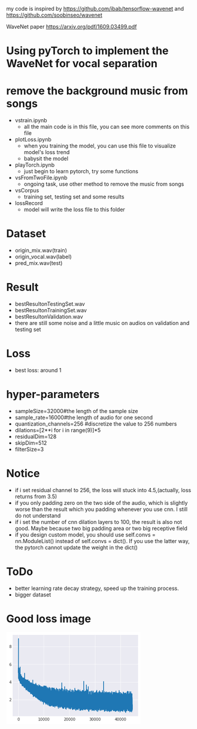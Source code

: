 my code is inspired by https://github.com/ibab/tensorflow-wavenet
and https://github.com/soobinseo/wavenet

WaveNet paper https://arxiv.org/pdf/1609.03499.pdf

# Using pyTorch to implement the WaveNet for vocal separation
# remove the background music from songs

  - vstrain.ipynb
     - all the main code is in this file, you can see more comments on this file
  - plotLoss.ipynb
    - when you training the model, you can use this file to visualize model's loss trend 
    - babysit the model
  - playTorch.ipynb
    - just begin to learn pytorch, try some functions
  - vsFromTwoFile.ipynb
    - ongoing task, use other method to remove the music from songs
  - vsCorpus
    - training set, testing set and some results 
 - lossRecord
   - model will write the loss file to this folder

# Dataset
 - origin_mix.wav(train)
 - origin_vocal.wav(label)
 - pred_mix.wav(test)

# Result
- bestResultonTestingSet.wav
- bestResultonTrainingSet.wav
- bestResultonValidation.wav
- there are still some noise and a little music on audios on validation and testing set

# Loss
 - best loss: around 1

# hyper-parameters
 - sampleSize=32000#the length of the sample size
 - sample_rate=16000#the length of audio for one second
 - quantization_channels=256 #discretize the value to 256 numbers
 - dilations=[2**i for i in range(9)]*5
 - residualDim=128
 - skipDim=512
 - filterSize=3
 
# Notice
 - if i set residual channel to 256, the loss will stuck into 4.5,(actually, loss returns from 3.5)
 - if you only padding zero on the two side of the audio, which is slightly worse than the result which you padding whenever you use cnn. I still do not understand
 - if i set the number of cnn dilation layers to 100, the result is also not good. Maybe because two big padding area or two big receptive field
 - if you design custom model, you should use self.convs = nn.ModuleList() instead of self.convs = dict(). If you use the latter way, the pytorch cannot update the weight in the dict() 

# ToDo
 - better learning rate decay strategy, speed up the training process.
 - bigger dataset
 
# Good loss image
![one of good loss image](./lossRecord/loss.png)
